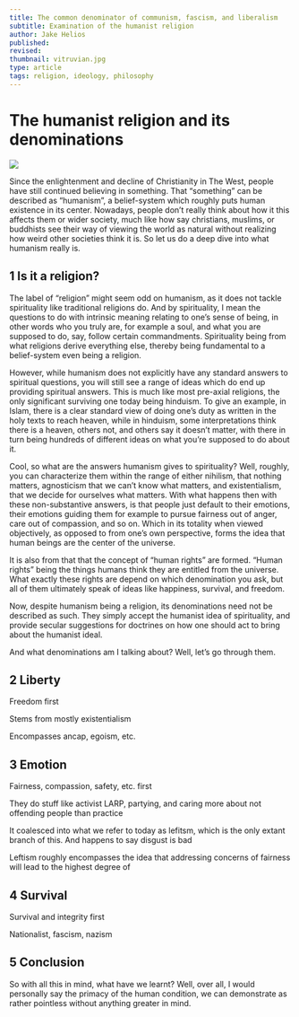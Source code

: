 ```yaml
---
title: The common denominator of communism, fascism, and liberalism
subtitle: Examination of the humanist religion
author: Jake Helios
published:
revised:
thumbnail: vitruvian.jpg
type: article
tags: religion, ideology, philosophy
---
```


# The humanist religion and its denominations
![](/vitruvian.jpg)

Since the enlightenment and decline of Christianity in The West, people have still continued believing in something. That “something” can be described as “humanism”, a belief-system which roughly puts human existence in its center. Nowadays, people don’t really think about how it this affects them or wider society, much like how say christians, muslims, or buddhists see their way of viewing the world as natural without realizing how weird other societies think it is. So let us do a deep dive into what humanism really is.

## 1 Is it a religion?
The label of “religion” might seem odd on humanism, as it does not tackle spirituality like traditional religions do. And by spirituality, I mean the questions to do with intrinsic meaning relating to one’s sense of being, in other words who you truly are, for example a soul, and what you are supposed to do, say, follow certain commandments. Spirituality being from what religions derive everything else, thereby being fundamental to a belief-system even being a religion.

However, while humanism does not explicitly have any standard answers to spiritual questions, you will still see a range of ideas which do end up providing spiritual answers. This is much like most pre-axial religions, the only significant surviving one today being hinduism. To give an example, in Islam, there is a clear standard view of doing one’s duty as written in the holy texts to reach heaven, while in hinduism, some interpretations think there is a heaven, others not, and others say it doesn’t matter, with there in turn being hundreds of different ideas on what you’re supposed to do about it.

Cool, so what are the answers humanism gives to spirituality? Well, roughly, you can characterize them within the range of either nihilism, that nothing matters, agnosticism that we can’t know what matters, and existentialism, that we decide for ourselves what matters. With what happens then with these non-substantive answers, is that people just default to their emotions, their emotions guiding them for example to pursue fairness out of anger, care out of compassion, and so on. Which in its totality when viewed objectively, as opposed to from one’s own perspective, forms the idea that human beings are the center of the universe.

It is also from that that the concept of “human rights” are formed. “Human rights” being the things humans think they are entitled from the universe. What exactly these rights are depend on which denomination you ask, but all of them ultimately speak of ideas like happiness, survival, and freedom.

Now, despite humanism being a religion, its denominations need not be described as such. They simply accept the humanist idea of spirituality, and provide secular suggestions for doctrines on how one should act to bring about the humanist ideal.

And what denominations am I talking about? Well, let’s go through them.

## 2 Liberty
Freedom first

Stems from mostly existentialism

Encompasses ancap, egoism, etc.

## 3 Emotion
Fairness, compassion, safety, etc. first

They do stuff like activist LARP, partying, and caring more about not offending people than practice

It coalesced into what we refer to today as lefitsm, which is the only extant branch of this. And happens to say disgust is bad

Leftism roughly encompasses the idea that addressing concerns of fairness will lead to the highest degree of


## 4 Survival
Survival and integrity first

Nationalist, fascism, nazism


## 5 Conclusion
So with all this in mind, what have we learnt? Well, over all, I would personally say the primacy of the human condition, we can demonstrate as rather pointless without anything greater in mind.
